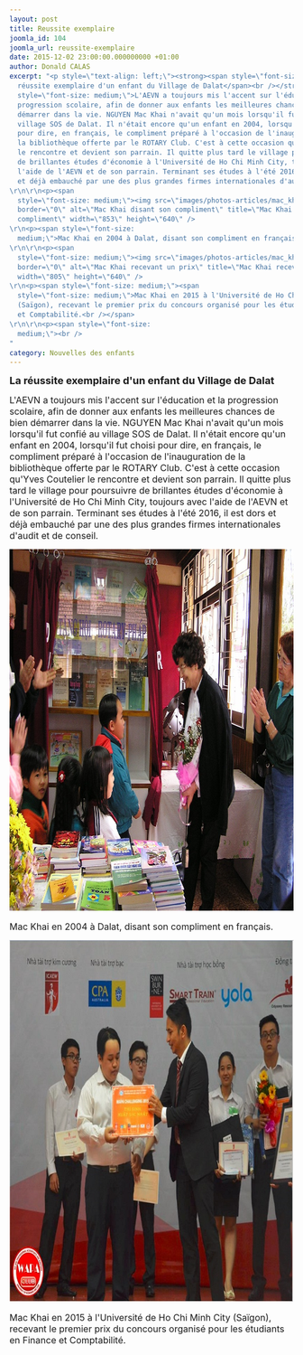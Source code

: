 ```yaml
---
layout: post
title: Reussite exemplaire
joomla_id: 104
joomla_url: reussite-exemplaire
date: 2015-12-02 23:00:00.000000000 +01:00
author: Donald CALAS
excerpt: "<p style=\"text-align: left;\"><strong><span style=\"font-size: large;\">La
  réussite exemplaire d'un enfant du Village de Dalat</span><br /></strong></p>\r\n<p><span
  style=\"font-size: medium;\">L'AEVN a toujours mis l'accent sur l'éducation et la
  progression scolaire, afin de donner aux enfants les meilleures chances de bien
  démarrer dans la vie. NGUYEN Mac Khai n'avait qu'un mois lorsqu'il fut confié au
  village SOS de Dalat. Il n'était encore qu'un enfant en 2004, lorsqu'il fut choisi
  pour dire, en français, le compliment préparé à l'occasion de l'inauguration de
  la bibliothèque offerte par le ROTARY Club. C'est à cette occasion qu'Yves Coutelier
  le rencontre et devient son parrain. Il quitte plus tard le village pour poursuivre
  de brillantes études d'économie à l'Université de Ho Chi Minh City, toujours avec
  l'aide de l'AEVN et de son parrain. Terminant ses études à l'été 2016, il est dors
  et déjà embauché par une des plus grandes firmes internationales d'audit et de conseil.
\r\n\r\n<p><span
  style=\"font-size: medium;\"><img src=\"images/photos-articles/mac_khai_compliment.jpg\"
  border=\"0\" alt=\"Mac Khai disant son compliment\" title=\"Mac Khai disant son
  compliment\" width=\"853\" height=\"640\" />
\r\n<p><span style=\"font-size:
  medium;\">Mac Khai en 2004 à Dalat, disant son compliment en français.
\r\n\r\n<p><span
  style=\"font-size: medium;\"><img src=\"images/photos-articles/mac_khai_prix.jpg\"
  border=\"0\" alt=\"Mac Khai recevant un prix\" title=\"Mac Khai recevant un prix\"
  width=\"805\" height=\"640\" />
\r\n<p><span style=\"font-size: medium;\"><span
  style=\"font-size: medium;\">Mac Khai en 2015 à l'Université de Ho Chi Minh City
  (Saïgon), recevant le premier prix du concours organisé pour les étudiants en Finance
  et Comptabilité.<br /></span>
\r\n\r\n<p><span style=\"font-size:
  medium;\"><br />
"
category: Nouvelles des enfants
---
```

<p style="text-align: left;"><strong><span style="font-size: large;">La réussite exemplaire d'un enfant du Village de Dalat</span><br /></strong></p>
<p><span style="font-size: medium;">L'AEVN a toujours mis l'accent sur l'éducation et la progression scolaire, afin de donner aux enfants les meilleures chances de bien démarrer dans la vie. NGUYEN Mac Khai n'avait qu'un mois lorsqu'il fut confié au village SOS de Dalat. Il n'était encore qu'un enfant en 2004, lorsqu'il fut choisi pour dire, en français, le compliment préparé à l'occasion de l'inauguration de la bibliothèque offerte par le ROTARY Club. C'est à cette occasion qu'Yves Coutelier le rencontre et devient son parrain. Il quitte plus tard le village pour poursuivre de brillantes études d'économie à l'Université de Ho Chi Minh City, toujours avec l'aide de l'AEVN et de son parrain. Terminant ses études à l'été 2016, il est dors et déjà embauché par une des plus grandes firmes internationales d'audit et de conseil.


<p><span style="font-size: medium;"><img src="/assets/images/photos-articles/mac_khai_compliment.jpg" border="0" alt="Mac Khai disant son compliment" title="Mac Khai disant son compliment" width="853" height="640" />

<p><span style="font-size: medium;">Mac Khai en 2004 à Dalat, disant son compliment en français.


<p><span style="font-size: medium;"><img src="/assets/images/photos-articles/mac_khai_prix.jpg" border="0" alt="Mac Khai recevant un prix" title="Mac Khai recevant un prix" width="805" height="640" />

<p><span style="font-size: medium;"><span style="font-size: medium;">Mac Khai en 2015 à l'Université de Ho Chi Minh City (Saïgon), recevant le premier prix du concours organisé pour les étudiants en Finance et Comptabilité.<br /></span>


<p><span style="font-size: medium;"><br />

